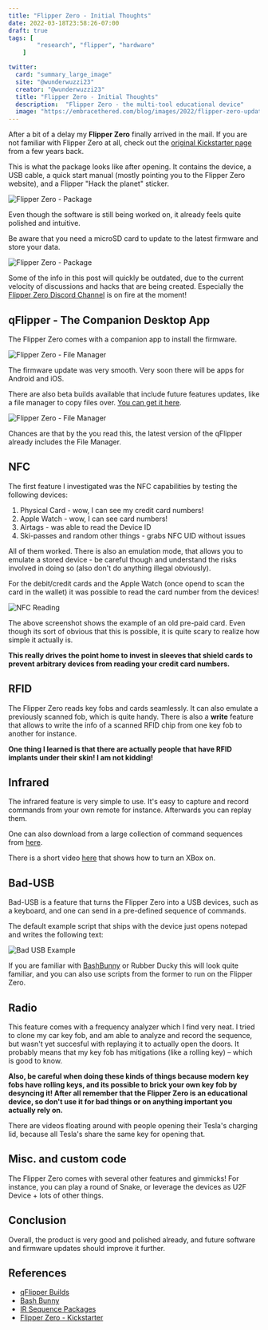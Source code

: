 ```yaml
---
title: "Flipper Zero - Initial Thoughts"
date: 2022-03-18T23:58:26-07:00
draft: true
tags: [
        "research", "flipper", "hardware"
    ]

twitter:
  card: "summary_large_image"
  site: "@wunderwuzzi23"
  creator: "@wunderwuzzi23"
  title: "Flipper Zero - Initial Thoughts"
  description:  "Flipper Zero - the multi-tool educational device"
  image: "https://embracethered.com/blog/images/2022/flipper-zero-update.png"
---
```



After a bit of a delay my **Flipper Zero** finally arrived in the mail. If you are not familiar with Flipper Zero at all, check out the [original Kickstarter page](https://www.kickstarter.com/projects/flipper-devices/flipper-zero-tamagochi-for-hackers) from a few years back.

This is what the package looks like after opening. It contains the device, a USB cable, a quick start manual (mostly pointing you to the Flipper Zero website), and a Flipper "Hack the planet" sticker.

![Flipper Zero - Package](/blog/images/2022/flipper-package.png)


Even though the software is still being worked on, it already feels quite polished and intuitive.

Be aware that you need a microSD card to update to the latest firmware and store your data. 

![Flipper Zero - Package](/blog/images/2022/flipper-zero-update.png)

Some of the info in this post will quickly be outdated, due to the current velocity of discussions and hacks that are being created. Especially the [Flipper Zero Discord Channel](https://flipp.dev/discord) is on fire at the moment! 


## qFlipper - The Companion Desktop App

The Flipper Zero comes with a companion app to install the firmware. 

![Flipper Zero - File Manager](/blog/images/2022/flipper-zero-file-manager.png)


The firmware update was very smooth. Very soon there will be apps for Android and iOS.

There are also beta builds available that include future features updates, like a file manager to copy files over.  [You can get it here](https://update.flipperzero.one/builds/qFlipper/file-manager). 

![Flipper Zero - File Manager](/blog/images/2022/flipper-zero-file-manager-files.png)

Chances are that by the you read this, the latest version of the qFlipper already includes the File Manager.

## NFC

The first feature I investigated was the NFC capabilities by testing the following devices:

1. Physical Card - wow, I can see my credit card numbers!
2. Apple Watch - wow, I can see card numbers! 
3. Airtags - was able to read the Device ID
4. Ski-passes and random other things - grabs NFC UID without issues

All of them worked. There is also an emulation mode, that allows you to emulate a stored device - be careful though and understand the risks involved in doing so (also don't do anything illegal obviously).

For the debit/credit cards and the Apple Watch (once opend to scan the card in the wallet) it was possible to read the card number from the devices!

![NFC Reading](/blog/images/2022/flipper-nfc.png)

The above screenshot shows the example of an old pre-paid card. Even though its sort of obvious that this is possible, it is quite scary to realize how simple it actually is.

**This really drives the point home to invest in sleeves that shield cards to prevent arbitrary devices from reading your credit card numbers.**

## RFID

The Flipper Zero reads key fobs and cards seamlessly. It can also emulate a previously scanned fob, which is quite handy. There is also a **write** feature that allows to write the info of a scanned RFID chip from one key fob to another for instance.

**One thing I learned is that there are actually people that have RFID implants under their skin! I am not kidding!**

## Infrared

The infrared feature is very simple to use. It's easy to capture and record commands from your own remote for instance. Afterwards you can replay them. 

One can also download from a large collection of command sequences from [here](https://github.com/Lucaslhm/Flipper-IRDB).

There is a short video [here](https://www.youtube.com/shorts/drcEkZ6mCcM) that shows how to turn an XBox on.


## Bad-USB

Bad-USB is a feature that turns the Flipper Zero into a USB devices, such as a keyboard, and one can send in a pre-defined sequence of commands.

The default example script that ships with the device just opens notepad and writes the following text:

![Bad USB Example](/blog/images/2022/flipper-zero-bad-usb.png)

If you are familiar with [BashBunny](https://shop.hak5.org/products/bash-bunny) or Rubber Ducky this will look quite familiar, and you can also use scripts from the former to run on the Flipper Zero.


## Radio 

This feature comes with a frequency analyzer which I find very neat. I tried to clone my car key fob, and am able to analyze and record the sequence, but wasn't yet succesful with replaying it to actually open the doors. It probably means that my key fob has mitigations (like a rolling key) – which is good to know.


**Also, be careful when doing these kinds of things because modern key fobs have rolling keys, and its possible to brick your own key fob by desyncing it! After all remember that the Flipper Zero is an educational device, so don't use it for bad things or on anything important you actually rely on.**

There are videos floating around with people opening their Tesla's charging lid, because all Tesla's share the same key for opening that. 

## Misc. and custom code

The Flipper Zero comes with several other features and gimmicks! For instance, you can play a round of Snake, or leverage the devices as U2F Device + lots of other things.

## Conclusion

Overall, the product is very good and polished already, and future software and firmware updates should improve it further.

## References


* [qFlipper Builds](https://update.flipperzero.one/builds/qFlipper/file-manager)
* [Bash Bunny](https://shop.hak5.org/products/bash-bunny)
* [IR Sequence Packages](https://github.com/Lucaslhm/Flipper-IRDB)
* [Flipper Zero - Kickstarter](https://www.kickstarter.com/projects/flipper-devices/flipper-zero-tamagochi-for-hackers)
